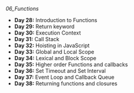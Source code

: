 _06_Functions_

- **Day 28:** Introduction to Functions
- **Day 29:** Return keyword
- **Day 30:** Execution Context
- **Day 31:** Call Stack
- **Day 32:** Hoisting in JavaScript
- **Day 33:** Global and Local Scope
- **Day 34:** Lexical and Block Scope
- **Day 35:** Higher order Functions and callbacks
- **Day 36:** Set Timeout and Set Interval
- **Day 37:** Event Loop and Callback Queue
- **Day 38:** Returning functions and closures
